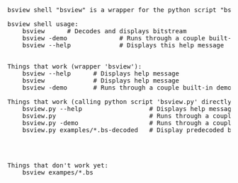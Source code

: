 <pre>

bsview shell "bsview" is a wrapper for the python script "bsview.py"

bsview shell usage:
    bsview <bitstream.bs>     # Decodes and displays bitstream
    bsview -demo              # Runs through a couple built-in demos
    bsview --help             # Displays this help message


Things that work (wrapper 'bsview'):
    bsview --help      # Displays help message
    bsview             # Displays help message
    bsview -demo       # Runs through a couple built-in demos

Things that work (calling python script 'bsview.py' directly):
    bsview.py --help                  # Displays help message
    bsview.py                         # Runs through a couple built-in demos
    bsview.py -demo                   # Runs through a couple built-in demos
    bsview.py examples/*.bs-decoded   # Display predecoded bitstreams




Things that don't work yet:
    bsview exampes/*.bs


</pre>